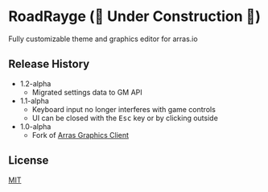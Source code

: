 # RoadRayge (🚧 Under Construction 🚧)
Fully customizable theme and graphics editor for arras.io

## Release History
* 1.2-alpha
  * Migrated settings data to GM API
* 1.1-alpha
  * Keyboard input no longer interferes with game controls
  * UI can be closed with the <kbd>Esc</kbd> key or by clicking outside
* 1.0-alpha
  * Fork of [Arras Graphics Client](https://github.com/Ray-Adams/Arras-Graphics-Client)

## License
[MIT](https://github.com/Road6943/RoadRayge/blob/main/LICENSE)
